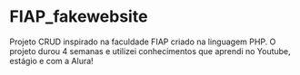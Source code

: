 # FIAP_fakewebsite
Projeto CRUD inspirado na faculdade FIAP criado na linguagem PHP. O projeto durou 4 semanas e utilizei conhecimentos que aprendi no Youtube, estágio e com a Alura! 
